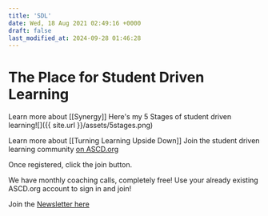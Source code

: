 ```yaml
---
title: 'SDL'
date: Wed, 18 Aug 2021 02:49:16 +0000
draft: false
last_modified_at: 2024-09-28 01:46:28
---
```


The Place for Student Driven Learning
=====================================

Learn more about [[Synergy]]
Here's my 5 Stages of student driven learning![]({{ site.url }}/assets/5stages.png)

Learn more about [[Turning Learning Upside Down]]
Join the student driven learning community [on ASCD.org](https://ascdcommunity.ascd.org/group/23-student-driven-learning)

Once registered, click the join button.

We have monthly coaching calls, completely free! Use your already existing ASCD.org account to sign in and join!

Join the [Newsletter here](https://studentdrivenlearning.net)